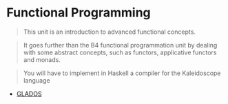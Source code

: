 # Functional Programming

> This unit is an introduction to advanced functional concepts.

> It goes further than the B4 functional programmation unit by dealing with some abstract concepts, such as functors, applicative functors and monads.

> You will have to implement in Haskell a compiler for the Kaleidoscope language

* [GLADOS](./GLADOS/)
